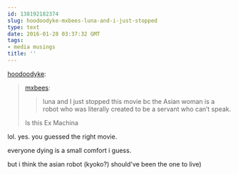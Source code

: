 ```yaml
---
id: 138192182374
slug: hoodoodyke-mxbees-luna-and-i-just-stopped
type: text
date: 2016-01-28 03:37:32 GMT
tags:
- media musings
title: ''
---
```

<p><a class="tumblr_blog" href="http://hoodoodyke.tumblr.com/post/138161181354">hoodoodyke</a>:</p>
<blockquote>
<p><a class="tumblr_blog" href="http://mxbees.tumblr.com/post/138156517234">mxbees</a>:</p>
<blockquote>
<p>luna and I just stopped this movie bc the Asian woman is a robot who was literally created to be a servant who can’t speak.</p>
</blockquote>
<p>Is this Ex Machina </p>
</blockquote>

lol. yes. you guessed the right movie.

everyone dying is a small comfort i guess.

but i think the asian robot (kyoko?) should've been the one to live)